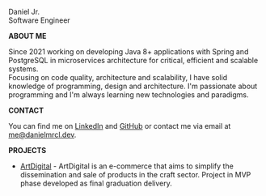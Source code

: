 Daniel Jr.  
Software Engineer  

**ABOUT ME**  

Since 2021 working on developing Java 8+ applications with Spring and PostgreSQL in microservices architecture for critical, efficient and scalable systems.  
Focusing on code quality, architecture and scalability, I have solid knowledge of programming, design and architecture. I'm passionate about programming and I'm always learning new technologies and paradigms.

**CONTACT**  

You can find me on [LinkedIn](https://www.linkedin.com/in/danielmrcl) and [GitHub](https://github.com/danielmrcl) or contact me via email at [me@danielmrcl.dev](mailto:me@danielmrcl.dev).

**PROJECTS**
- [ArtDigital](https://github.com/danielmrcl/artdigital) - ArtDigital is an e-commerce that aims to simplify the dissemination and sale of products in the craft sector. Project in MVP phase developed as final graduation delivery.
